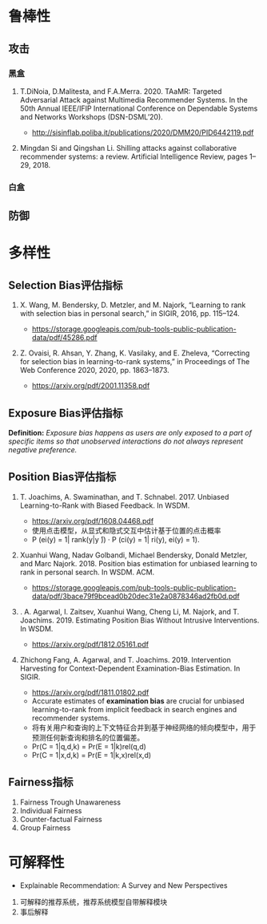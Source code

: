 # 鲁棒性

## 攻击
### 黑盒
1. T.DiNoia, D.Malitesta, and F.A.Merra. 2020. TAaMR: Targeted Adversarial Attack against Multimedia Recommender Systems. In the 50th Annual IEEE/IFIP International Conference on Dependable Systems and Networks Workshops (DSN-DSML’20). 
	- http://sisinflab.poliba.it/publications/2020/DMM20/PID6442119.pdf

2. Mingdan Si and Qingshan Li. Shilling attacks against collaborative recommender systems: a review. Artificial Intelligence Review, pages 1–29, 2018.  

### 白盒

## 防御

# 多样性

## Selection Bias评估指标

1. X. Wang, M. Bendersky, D. Metzler, and M. Najork, “Learning to rank with selection bias in personal search,” in SIGIR, 2016, pp. 115–124. 
	- https://storage.googleapis.com/pub-tools-public-publication-data/pdf/45286.pdf

2. Z. Ovaisi, R. Ahsan, Y. Zhang, K. Vasilaky, and E. Zheleva, “Correcting for selection bias in learning-to-rank systems,” in Proceedings of The Web Conference 2020, 2020, pp. 1863–1873. 
	- https://arxiv.org/pdf/2001.11358.pdf


## Exposure Bias评估指标
**Definition:** *Exposure bias happens as users are only exposed to a part of specific items so that unobserved interactions do not always represent negative preference.* 


## Position Bias评估指标

1. T. Joachims, A. Swaminathan, and T. Schnabel. 2017. Unbiased Learning-to-Rank with Biased Feedback. In WSDM. 
	- https://arxiv.org/pdf/1608.04468.pdf
	- 使用点击模型，从显式和隐式交互中估计基于位置的点击概率
	- P (ei(y) = 1| rank(y|y ̄)) · P (ci(y) = 1| ri(y), ei(y) = 1). 

2. Xuanhui Wang, Nadav Golbandi, Michael Bendersky, Donald Metzler, and Marc Najork. 2018. Position bias estimation for unbiased learning to rank in personal search. In WSDM. ACM. 
	- https://storage.googleapis.com/pub-tools-public-publication-data/pdf/3bace79f9bcead0b20dec31e2a0878346ad2fb0d.pdf

3. .	A. Agarwal, I. Zaitsev, Xuanhui Wang, Cheng Li, M. Najork, and T. Joachims. 2019. Estimating Position Bias Without Intrusive Interventions. In WSDM.
	- https://arxiv.org/pdf/1812.05161.pdf

4. Zhichong Fang, A. Agarwal, and T. Joachims. 2019. Intervention Harvesting for Context-Dependent Examination-Bias Estimation. In SIGIR. 
	- https://arxiv.org/pdf/1811.01802.pdf
	- Accurate estimates of **examination bias** are crucial for unbiased learning-to-rank from implicit feedback in search engines and recommender systems.
	- 将有关用户和查询的上下文特征合并到基于神经网络的倾向模型中，用于预测任何新查询和排名的位置偏差。
	- Pr(C = 1|q,d,k) = Pr(E = 1|k)rel(q,d)
	- Pr(C = 1|x,d,k) = Pr(E = 1|k,x)rel(x,d)  


## Fairness指标

1. Fairness Trough Unawareness
2. Individual Fairness
3. Counter-factual Fairness
4. Group Fairness

# 可解释性
- Explainable Recommendation: A Survey and New Perspectives 

1. 可解释的推荐系统，推荐系统模型自带解释模块
2. 事后解释 



